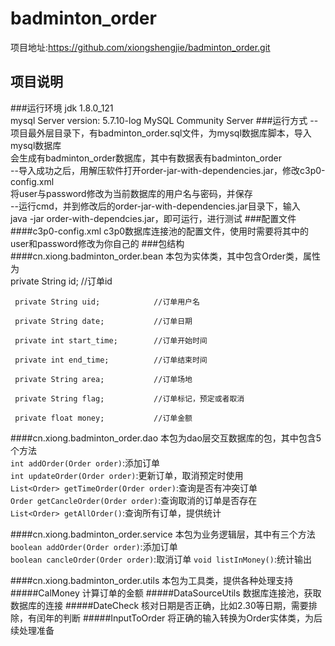 # badminton_order
项目地址:<https://github.com/xiongshengjie/badminton_order.git>
## 项目说明
###运行环境
     jdk 1.8.0_121  
     mysql Server version: 5.7.10-log MySQL Community Server
###运行方式
     --项目最外层目录下，有badminton_order.sql文件，为mysql数据库脚本，导入mysql数据库  
       会生成有badminton_order数据库，其中有数据表有badminton_order  
     --导入成功之后，用解压软件打开order-jar-with-dependencies.jar，修改c3p0-config.xml  
       将user与password修改为当前数据库的用户名与密码，并保存  
     --运行cmd，并到修改后的order-jar-with-dependencies.jar目录下，输入  
       java -jar order-with-dependcies.jar，即可运行，进行测试
###配置文件
####c3p0-config.xml
     c3p0数据库连接池的配置文件，使用时需要将其中的user和password修改为你自己的
###包结构
####cn.xiong.badminton_order.bean
     本包为实体类，其中包含Order类，属性为  
     private String id;             //订单id  
     
     private String uid;            //订单用户名  
     
     private String date;           //订单日期  
     
     private int start_time;        //订单开始时间  
     
     private int end_time;          //订单结束时间  
     
     private String area;           //订单场地  
     
     private String flag;           //订单标记，预定或者取消  
     
     private float money;           //订单金额
     
####cn.xiong.badminton_order.dao
     本包为dao层交互数据库的包，其中包含5个方法  
     `int addOrder(Order order)`:添加订单  
     `int updateOrder(Order order)`:更新订单，取消预定时使用  
     `List<Order> getTimeOrder(Order order)`:查询是否有冲突订单  
     `Order getCancleOrder(Order order)`:查询取消的订单是否存在  
     `List<Order> getAllOrder()`:查询所有订单，提供统计  
     
####cn.xiong.badminton_order.service
     本包为业务逻辑层，其中有三个方法
     `boolean addOrder(Order order)`:添加订单  
     `boolean cancleOrder(Order order)`:取消订单
     `void listInMoney()`:统计输出  
     
####cn.xiong.badminton_order.utils
本包为工具类，提供各种处理支持
#####CalMoney
     计算订单的金额
#####DataSourceUtils
     数据库连接池，获取数据库的连接
#####DateCheck
     核对日期是否正确，比如2.30等日期，需要排除，有闰年的判断
#####InputToOrder
     将正确的输入转换为Order实体类，为后续处理准备
     
     
     